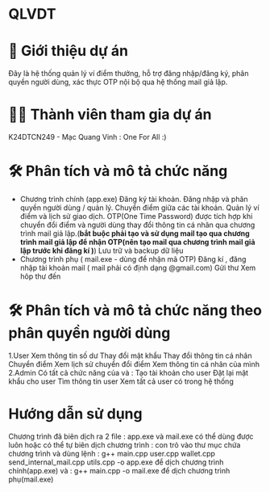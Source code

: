 # QLVDT
# 📌 Giới thiệu dự án
Đây là hệ thống quản lý ví điểm thưởng, hỗ trợ đăng nhập/đăng ký, phân quyền người dùng, xác thực OTP nội bộ qua hệ thống mail giả lập.
# 👨‍💻 Thành viên tham gia dự án
K24DTCN249 - Mạc Quang Vinh : One For All :)
# 🛠 Phân tích và mô tả chức năng
- Chương trình chính (app.exe)
Đăng ký tài khoản.
Đăng nhập và phân quyền người dùng / quản lý.
Chuyển điểm giữa các tài khoản.
Quản lý ví điểm và lịch sử giao dịch.
OTP(One Time Password) được tích hợp khi chuyển đổi điểm và người dùng thay đổi thông tin cá nhân qua chương trình mail giả lập.(**bắt buộc phải tạo và sử dụng mail tạo qua chương trình mail giả lập để nhận OTP(nên tạo mail qua chương trình mail giả lập trước khi đăng kí )**)
Lưu trữ và backup dữ liệu
- Chương trình phụ ( mail.exe - dùng để nhận mã OTP)
Đăng kí , đăng nhập tài khoản mail ( mail phải có định dạng @gmail.com)
Gửi thư
Xem hôp thư đến
# 🛠 Phân tích và mô tả chức năng theo phân quyền người dùng
1.User
Xem thông tin số dư
Thay đổi mật khẩu 
Thay đổi thông tin cá nhân
Chuyển điểm
Xem lịch sử chuyển đổi điểm 
Xem thông tin cá nhân của mình
2.Admin
Có tất cả chức năng của và :
Tạo tài khoản cho user
Đặt lại mật khẩu cho user
Tìm thông tin user
Xem tất cả user có trong hệ thống
# Hướng dẫn sử dụng
Chương trình đã biên dịch ra 2 file : app.exe và mail.exe có thể dùng được luôn hoặc có thể tự biên dịch chương trình : con trỏ vào thư mục chứa chương trình và dùng lệnh : g++ main.cpp user.cpp wallet.cpp send_internal_mail.cpp utils.cpp -o app.exe để dịch chương trình chính(app.exe) và : g++ main.cpp -o mail.exe để dịch chương trình phụ(mail.exe)

